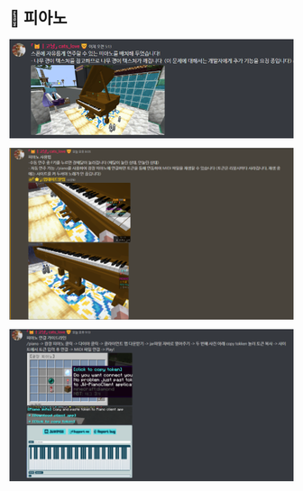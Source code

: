 # 🎹 피아노

![](<../../../../../.gitbook/assets/image (1).png>)

![](<../../../../../.gitbook/assets/image (5).png>)

![](<../../../../../.gitbook/assets/image (4).png>)
